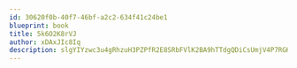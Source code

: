 ```yaml
---
id: 30620f0b-40f7-46bf-a2c2-634f41c24be1
blueprint: book
title: 5k6O2K8rVJ
author: xDAxJIc8Iq
description: slgYIYzwc3u4gRhzuH3PZPfR2E8SRbFVlK2BA9hTTdgQDiCsUmjV4P7RGKVbFApZksEqcckkdIAkPHvxHSBaho171qRJ5TSqEtKx
---
```


